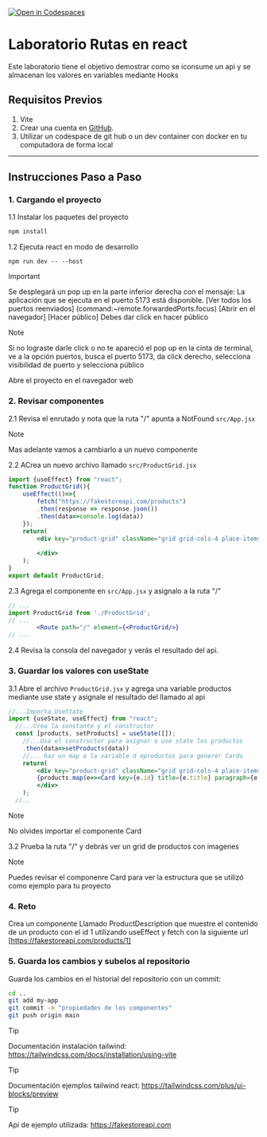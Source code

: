 [![Open in Codespaces](https://classroom.github.com/assets/launch-codespace-2972f46106e565e64193e422d61a12cf1da4916b45550586e14ef0a7c637dd04.svg)](https://classroom.github.com/open-in-codespaces?assignment_repo_id=19574699)
# Laboratorio Rutas en react

Este laboratorio tiene el objetivo demostrar como se iconsume un api y se almacenan los valores en variables mediante Hooks
## Requisitos Previos

1. Vite
2. Crear una cuenta en [GitHub](https://github.com/).
3. Utilizar un codespace de git hub o un dev container con docker en tu computadora de forma local

---

## Instrucciones Paso a Paso

### 1. Cargando el proyecto

1.1  Instalar los paquetes del proyecto

``` bash
npm install
```

1.2 Ejecuta react en modo de desarrollo

```
npm run dev -- --host
```

> [!IMPORTANT]
> Se desplegará un pop up en la parte inferior derecha con el mensaje: La aplicación que se ejecuta en el puerto 5173 está disponible. 
> [Ver todos los puertos reenviados] (command:~remote.forwardedPorts.focus) [Abrir en el navegador] [Hacer público] Debes dar click en hacer público

> [!NOTE]
>Si no lograste darle click o no te apareció el pop up en la cinta de terminal, ve a la opción puertos, busca el puerto 5173, da click derecho, selecciona visibilidad de puerto y selecciona público

Abre el proyecto en el navegador web

### 2. Revisar componentes

2.1 Revisa el enrutado y nota que la ruta "/" apunta a NotFound ```src/App.jsx```
> [!NOTE]
>Mas adelante vamos a cambiarlo a un nuevo componente

2.2 ACrea un nuevo archivo llamado ```src/ProductGrid.jsx```

```jsx
import {useEffect} from "react";
function ProductGrid(){
    useEffect(()=>{
        fetch("https://fakestoreapi.com/products")
        .then(response => response.json())
        .then(data=>console.log(data))
    });
    return(
        <div key="product-grid" className="grid grid-cols-4 place-items-stretch gap-4 p-8 dark:bg-gray-900">      
        
        </div>
    );
}
export default ProductGrid;

```
2.3 Agrega el componente en ```src/App.jsx``` y asignalo a la ruta "/"

```jsx
// ...
import ProductGrid from './ProductGrid';
// ...
        <Route path="/" element={<ProductGrid/>}
// ...
```

2.4 Revisa la consola del navegador y verás el resultado del api.

### 3. Guardar los valores con useState

3.1 Abre el archivo ```ProductGrid.jsx``` y agrega una variable productos mediante use state y asignale el resultado del llamado al api
```jsx
//...Importa UseState
import {useState, useEffect} from "react";
  //...Crea la sonstante y el constructor
  const [products, setProducts] = useState([]);
    //...Usa el constructor para asignar a use state los productos
    .then(data=>setProducts(data))
    //... haz un map a la variable d eproductos para generer Cards
    return(
        <div key="product-grid" className="grid grid-cols-4 place-items-stretch gap-4 p-8 dark:bg-gray-900">      
        {products.map(e=><Card key={e.id} title={e.title} paragraph={e.description} image={e.image} model={e.price}/>)}
        </div>
    );
  //..
```
> [!NOTE]
>No olvides importar el componente Card

3.2 Prueba la ruta "/" y debrás ver un grid de productos con imagenes
> [!NOTE]
> Puedes revisar el componenre Card para ver la estructura que se utilizó como ejemplo para tu proyecto

### 4. Reto

Crea un componente Llamado ProductDescription que muestre el contenido de un producto con el id 1 utilizando useEffect y fetch con la siguiente url [https://fakestoreapi.com/products/1] 

### 5. Guarda los cambios y subelos al repositorio

Guarda los cambios en el historial del repositorio con un commit:

```bash
cd ..
git add my-app
git commit -m "propiedades de los componentes"
git push origin main
```
 > [!TIP]
 > Documentación instalación tailwind: https://tailwindcss.com/docs/installation/using-vite

 > [!TIP]
 > Documentación ejemplos tailwind react: https://tailwindcss.com/plus/ui-blocks/preview

  > [!TIP]
 > Api de ejemplo utilizada: https://fakestoreapi.com
